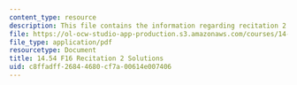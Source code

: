 ```yaml
---
content_type: resource
description: This file contains the information regarding recitation 2 solutions.
file: https://ol-ocw-studio-app-production.s3.amazonaws.com/courses/14-54-international-trade-fall-2016/c8ffadff26844680cf7a00614e007406_MIT14_54F16_SolRecitation2.pdf
file_type: application/pdf
resourcetype: Document
title: 14.54 F16 Recitation 2 Solutions
uid: c8ffadff-2684-4680-cf7a-00614e007406
---
```

